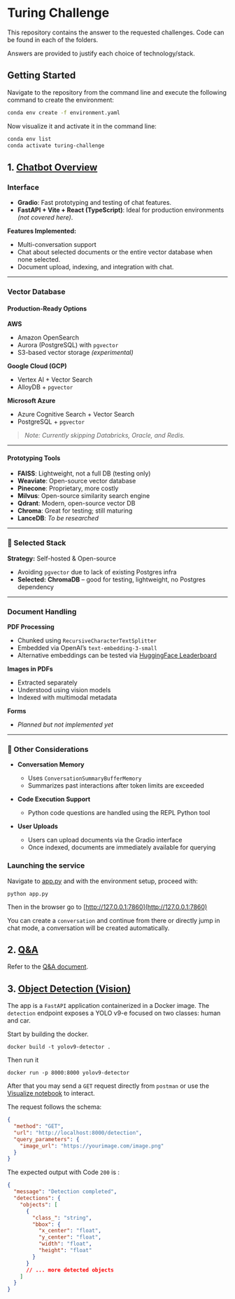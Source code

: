 # Turing Challenge 

This repository contains the answer to the requested challenges. Code can be found in each of the folders.

Answers are provided to justify each choice of technology/stack.

## Getting Started

Navigate to the repository from the command line and execute the following command to create the environment:

```bash
conda env create -f environment.yaml
```

Now visualize it and activate it in the command line:

```bash
conda env list
conda activate turing-challenge
```

## 1. [Chatbot Overview](./1.chatbot/)

### Interface

- **Gradio**: Fast prototyping and testing of chat features.  
- **FastAPI + Vite + React (TypeScript)**: Ideal for production environments _(not covered here)_.

**Features Implemented:**
- Multi-conversation support
- Chat about selected documents or the entire vector database when none selected.
- Document upload, indexing, and integration with chat.

---

### Vector Database

#### Production-Ready Options

**AWS**  
- Amazon OpenSearch  
- Aurora (PostgreSQL) with `pgvector`  
- S3-based vector storage _(experimental)_

**Google Cloud (GCP)**  
- Vertex AI + Vector Search  
- AlloyDB + `pgvector`

**Microsoft Azure**  
- Azure Cognitive Search + Vector Search  
- PostgreSQL + `pgvector`

> _Note: Currently skipping Databricks, Oracle, and Redis._

---

#### Prototyping Tools

- **FAISS**: Lightweight, not a full DB (testing only)  
- **Weaviate**: Open-source vector database  
- **Pinecone**: Proprietary, more costly  
- **Milvus**: Open-source similarity search engine  
- **Qdrant**: Modern, open-source vector DB  
- **Chroma**: Great for testing; still maturing  
- **LanceDB**: _To be researched_

---

### 🧾 Selected Stack

**Strategy:** Self-hosted & Open-source

- Avoiding `pgvector` due to lack of existing Postgres infra
- **Selected:** **ChromaDB** – good for testing, lightweight, no Postgres dependency

---

### Document Handling

**PDF Processing**  
- Chunked using `RecursiveCharacterTextSplitter`  
- Embedded via OpenAI’s `text-embedding-3-small`  
- Alternative embeddings can be tested via [HuggingFace Leaderboard](https://huggingface.co/spaces/mteb/leaderboard)

**Images in PDFs**  
- Extracted separately  
- Understood using vision models  
- Indexed with multimodal metadata

**Forms**  
- _Planned but not implemented yet_

---

### 🔧 Other Considerations

- **Conversation Memory**  
  - Uses `ConversationSummaryBufferMemory`  
  - Summarizes past interactions after token limits are exceeded

- **Code Execution Support**  
  - Python code questions are handled using the REPL Python tool

- **User Uploads**  
  - Users can upload documents via the Gradio interface  
  - Once indexed, documents are immediately available for querying

### Launching the service

Navigate to [app.py](./1.chatbot/src/app.py) and with the environment setup, proceed with:
````
python app.py
````
Then in the browser go to [http://127.0.0.1:7860](http://127.0.0.1:7860)

You can create a `conversation` and continue from there or directly jump in chat mode, a conversation will be created automatically. 


## 2. [Q&A](./2.QA/)

Refer to the [Q&A document](./2.QA/qa.md).


## 3. [Object Detection (Vision)](./3.Vision/)

The app is a `FastAPI` application containerized in a Docker image. The `detection` endpoint exposes a YOLO v9-e focused on two classes: human and car.


Start by building the docker.
````
docker build -t yolov9-detector .
````

Then run it
````
docker run -p 8000:8000 yolov9-detector
````
After that you may send a `GET` request directly from ``postman`` or use the  [Visualize notebook](./3.Vision/notebooks/visualize.ipynb) to interact. 

The request follows the schema:

```json
{
  "method": "GET",
  "url": "http://localhost:8000/detection",
  "query_parameters": {
    "image_url": "https://yourimage.com/image.png"
  }
}
```

The expected output with Code `200` is :

````json
{
  "message": "Detection completed",
  "detections": {
    "objects": [
      {
        "class_": "string",
        "bbox": {
          "x_center": "float",
          "y_center": "float",
          "width": "float",
          "height": "float"
        }
      }
      // ... more detected objects
    ]
  }
}
````
